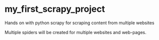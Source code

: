 # my_first_scrapy_project
Hands on with python scrapy for scraping content from multiple websites

Multiple spiders will be created for multiple websites and web-pages.
